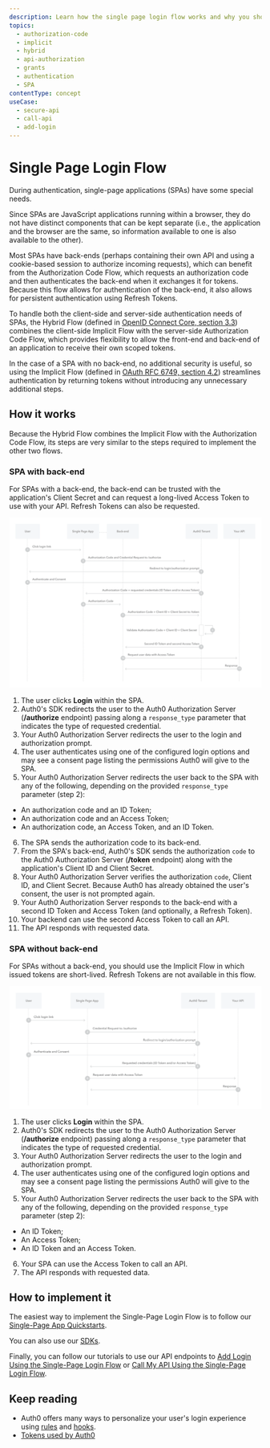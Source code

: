 ```yaml
---
description: Learn how the single page login flow works and why you should use it for single page apps (SPAs).
topics:
  - authorization-code
  - implicit
  - hybrid
  - api-authorization
  - grants
  - authentication
  - SPA
contentType: concept
useCase:
  - secure-api
  - call-api
  - add-login
---
```

# Single Page Login Flow

During authentication, single-page applications (SPAs) have some special needs.

Since SPAs are JavaScript applications running within a browser, they do not have distinct components that can be kept separate (i.e., the application and the browser are the same, so information available to one is also available to the other). 

Most SPAs have back-ends (perhaps containing their own API and using a cookie-based session to authorize incoming requests), which can benefit from the Authorization Code Flow, which requests an authorization code and then authenticates the back-end when it exchanges it for tokens. Because this flow allows for authentication of the back-end, it also allows for persistent authentication using Refresh Tokens.

To handle both the client-side and server-side authentication needs of SPAs, the Hybrid Flow (defined in [OpenID Connect Core, section 3.3](https://openid.net/specs/openid-connect-core-1_0.html#HybridFlowAuth)) combines the client-side Implicit Flow with the server-side Authorization Code Flow, which provides flexibility to allow the front-end and back-end of an application to receive their own scoped tokens.

In the case of a SPA with no back-end, no additional security is useful, so using the Implicit Flow (defined in [OAuth RFC 6749, section 4.2](https://tools.ietf.org/html/rfc6749#section-4.2)) streamlines authentication by returning tokens without introducing any unnecessary additional steps.


## How it works

Because the Hybrid Flow combines the Implicit Flow with the Authorization Code Flow, its steps are very similar to the steps required to implement the other two flows.

### SPA with back-end

For SPAs with a back-end, the back-end can be trusted with the application's Client Secret and can request a long-lived Access Token to use with your API. Refresh Tokens can also be requested.

![Single-Page Login Flow Authentication Sequence](/media/articles/flows/concepts/auth-sequence-single-page-login-flow-with-backend.png)

1. The user clicks **Login** within the SPA.
2. Auth0's SDK redirects the user to the Auth0 Authorization Server (**/authorize** endpoint) passing along a `response_type` parameter that indicates the type of requested credential.
3. Your Auth0 Authorization Server redirects the user to the login and authorization prompt.
4. The user authenticates using one of the configured login options and may see a consent page listing the permissions Auth0 will give to the SPA.
5. Your Auth0 Authorization Server redirects the user back to the SPA with any of the following, depending on the provided `response_type` parameter (step 2):
* An authorization code and an ID Token;
* An authorization code and an Access Token;
* An authorization code, an Access Token, and an ID Token.
6. The SPA sends the authorization code to its back-end.
7. From the SPA's back-end, Auth0's SDK sends the authorization `code` to the Auth0 Authorization Server (**/token** endpoint) along with the application's Client ID and Client Secret.
8. Your Auth0 Authorization Server verifies the authorization `code`, Client ID, and Client Secret. Because Auth0 has already obtained the user's consent, the user is not prompted again.
9. Your Auth0 Authorization Server responds to the back-end with a second ID Token and Access Token (and optionally, a Refresh Token).
10. Your backend can use the second Access Token to call an API.
11. The API responds with requested data.

### SPA without back-end

For SPAs without a back-end, you should use the Implicit Flow in which issued tokens are short-lived. Refresh Tokens are not available in this flow.

![Single-Page Login Flow Authentication Sequence](/media/articles/flows/concepts/auth-sequence-single-page-login-flow-without-backend.png)

1. The user clicks **Login** within the SPA.
2. Auth0's SDK redirects the user to the Auth0 Authorization Server (**/authorize** endpoint) passing along a `response_type` parameter that indicates the type of requested credential.
3. Your Auth0 Authorization Server redirects the user to the login and authorization prompt.
4. The user authenticates using one of the configured login options and may see a consent page listing the permissions Auth0 will give to the SPA.
5. Your Auth0 Authorization Server redirects the user back to the SPA with any of the following, depending on the provided `response_type` parameter (step 2):
* An ID Token;
* An Access Token;
* An ID Token and an Access Token.
6. Your SPA can use the Access Token to call an API.
7. The API responds with requested data.


## How to implement it

The easiest way to implement the Single-Page Login Flow is to follow our [Single-Page App Quickstarts](/quickstart/spa).

You can also use our [SDKs](/libraries).

Finally, you can follow our tutorials to use our API endpoints to [Add Login Using the Single-Page Login Flow](/flows/guides/single-page-login-flow/add-login-using-single-page-login-flow) or [Call My API Using the Single-Page Login Flow](/flows/guides/single-page-login-flow/call-api-using-single-page-login-flow).

## Keep reading

- Auth0 offers many ways to personalize your user's login experience using [rules](/rules) and [hooks](/hooks).
- [Tokens used by Auth0](/tokens)
